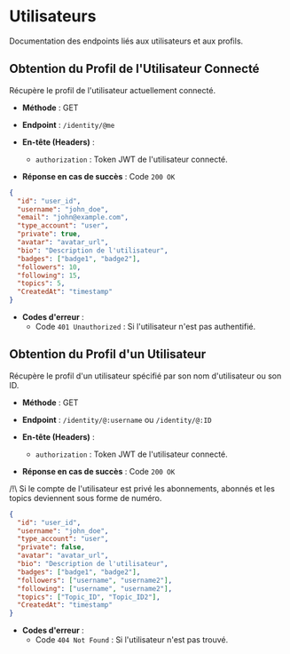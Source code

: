 # Utilisateurs

Documentation des endpoints liés aux utilisateurs et aux profils.

## Obtention du Profil de l'Utilisateur Connecté

Récupère le profil de l'utilisateur actuellement connecté.

- **Méthode** : GET
- **Endpoint** : `/identity/@me`
- **En-tête (Headers)** :
  - `authorization` : Token JWT de l'utilisateur connecté.

- **Réponse en cas de succès** : Code `200 OK`

```json
{
  "id": "user_id",
  "username": "john_doe",
  "email": "john@example.com",
  "type_account": "user",
  "private": true,
  "avatar": "avatar_url",
  "bio": "Description de l'utilisateur",
  "badges": ["badge1", "badge2"],
  "followers": 10,
  "following": 15,
  "topics": 5,
  "CreatedAt": "timestamp"
}
```
- **Codes d'erreur** :
  - Code `401 Unauthorized` : Si l'utilisateur n'est pas authentifié.


## Obtention du Profil d'un Utilisateur

Récupère le profil d'un utilisateur spécifié par son nom d'utilisateur ou son ID.

- **Méthode** : GET
- **Endpoint** : `/identity/@:username` ou `/identity/@:ID`
- **En-tête (Headers)** :
  - `authorization` : Token JWT de l'utilisateur connecté.

- **Réponse en cas de succès** : Code `200 OK`

/!\ Si le compte de l'utilisateur est privé les abonnements, abonnés et les topics deviennent sous forme de numéro.

```json
{
  "id": "user_id",
  "username": "john_doe",
  "type_account": "user",
  "private": false,
  "avatar": "avatar_url",
  "bio": "Description de l'utilisateur",
  "badges": ["badge1", "badge2"],
  "followers": ["username", "username2"],
  "following": ["username", "username2"],
  "topics": ["Topic_ID", "Topic_ID2"],
  "CreatedAt": "timestamp"
}
```
- **Codes d'erreur** :
  - Code `404 Not Found` : Si l'utilisateur n'est pas trouvé.
